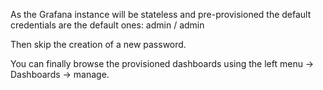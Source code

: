 As the Grafana instance will be stateless and pre-provisioned the default credentials are the default ones:
admin / admin

Then skip the creation of a new password.

You can finally browse the provisioned dashboards using the left menu -> Dashboards -> manage.

